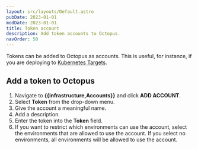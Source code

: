 ```yaml
---
layout: src/layouts/Default.astro
pubDate: 2023-01-01
modDate: 2023-01-01
title: Token account
description: Add token accounts to Octopus.
navOrder: 50
---
```

Tokens can be added to Octopus as accounts. This is useful, for instance, if you are deploying to [Kubernetes Targets](/docs/infrastructure/deployment-targets/kubernetes-target).

## Add a token to Octopus

1. Navigate to **{{infrastructure,Accounts}}** and click **ADD ACCOUNT**.
1. Select **Token** from the drop-down menu.
1. Give the account a meaningful name.
1. Add a description.
1. Enter the token into the **Token** field.
1. If you want to restrict which environments can use the account, select the environments that are allowed to use the account. If you select no environments, all environments will be allowed to use the account.

